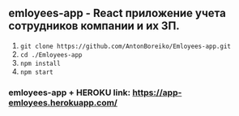 
## emloyees-app - React приложение учета сотрудников компании и их ЗП. 

1. `git clone https://github.com/AntonBoreiko/Emloyees-app.git`
2. `cd ./Emloyees-app`
3. `npm install`
4. `npm start`

 ### emloyees-app + HEROKU link: https://app-emloyees.herokuapp.com/


